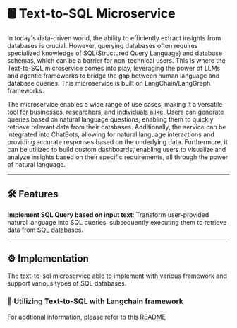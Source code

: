 # 🛢 Text-to-SQL Microservice

In today's data-driven world, the ability to efficiently extract insights from databases is crucial. However, querying databases often requires specialized knowledge of SQL(Structured Query Language) and database schemas, which can be a barrier for non-technical users. This is where the Text-to-SQL microservice comes into play, leveraging the power of LLMs and agentic frameworks to bridge the gap between human language and database queries. This microservice is built on LangChain/LangGraph frameworks.

The microservice enables a wide range of use cases, making it a versatile tool for businesses, researchers, and individuals alike. Users can generate queries based on natural language questions, enabling them to quickly retrieve relevant data from their databases. Additionally, the service can be integrated into ChatBots, allowing for natural language interactions and providing accurate responses based on the underlying data. Furthermore, it can be utilized to build custom dashboards, enabling users to visualize and analyze insights based on their specific requirements, all through the power of natural language.

---

## 🛠️ Features

**Implement SQL Query based on input text**: Transform user-provided natural language into SQL queries, subsequently executing them to retrieve data from SQL databases.

---

## ⚙️ Implementation

The text-to-sql microservice able to implement with various framework and support various types of SQL databases.

### 🔗 Utilizing Text-to-SQL with Langchain framework

For addtional information, please refer to this [README](./langchain/README.md)